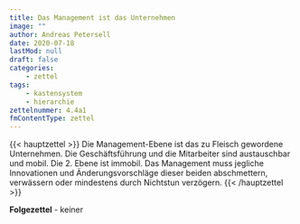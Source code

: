```yaml
---
title: Das Management ist das Unternehmen
image: ""
author: Andreas Petersell
date: 2020-07-18
lastMod: null
draft: false
categories:
    - zettel
tags:
    - kastensystem
    - hierarchie
zettelnummer: 4.4a1
fmContentType: zettel
---
```


{{< hauptzettel >}}
Die Management-Ebene ist das zu Fleisch gewordene Unternehmen. Die Geschäftsführung und die Mitarbeiter sind austauschbar und mobil. Die 2. Ebene ist immobil. Das Management muss jegliche Innovationen und Änderungsvorschläge dieser beiden abschmettern, verwässern oder mindestens durch Nichtstun verzögern.
{{< /hauptzettel >}}
<!--more-->
**Folgezettel** - keiner
